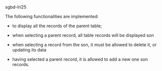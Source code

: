 sgbd-Iri25

The following functionalities are implemented:

  - to display all the records of the parent table;
  
  - when selecting a parent record, all table records will be displayed son
  
  - when selecting a record from the son, it must be allowed to delete it, or updating its data
  
  - having selected a parent record, it is allowed to add a new one son records.
